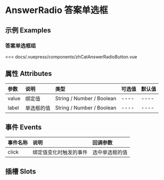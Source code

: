 
# AnswerRadio 答案单选框

## 示例 Examples

### 答案单选框组
<zh-cat-answer-radio-button></zh-cat-answer-radio-button>
<code-show>
<<< docs/.vuepress/components/zhCatAnswerRadioButton.vue 
</code-show>

## 属性 Attributes

| 参数  | 说明  | 类型   | 可选值           | 默认值 |
|:------|:-------------|:-------|:------------------|:--------|
| value | 绑定值 | String / Number / Boolean | ---- | ---- |
| label | 单选框的值 | String / Number / Boolean | ---- | ---- |

## 事件 Events

| 事件名称  | 说明    | 回调参数 |
|:------|:---------------|:--------|
| click | 绑定值变化时触发的事件 | 选中单选框的值 |

## 插槽 Slots
<!-- 
| 插槽名称  | 说明 |
|:------|:---------------| -->
